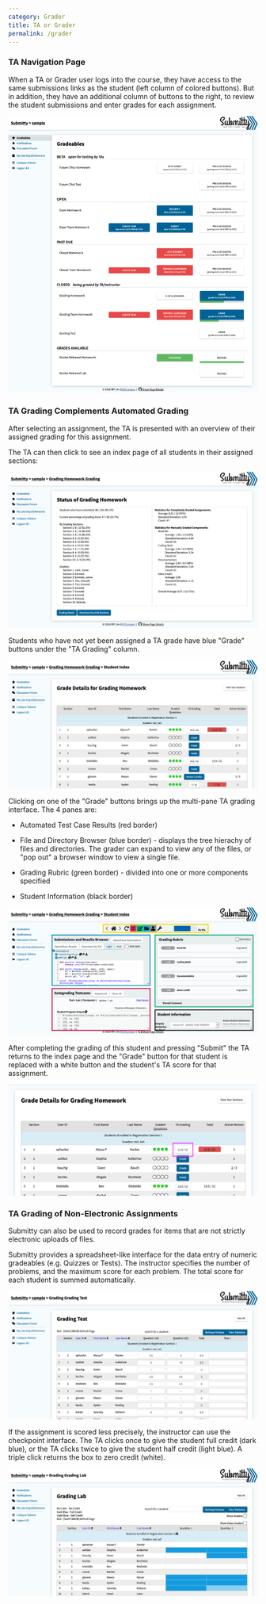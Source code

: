 ```yaml
---
category: Grader
title: TA or Grader
permalink: /grader
---
```


### TA Navigation Page

When a TA or Grader user logs into the course, they have access to the
same submissions links as the student (left column of colored
buttons).  But in addition, they have an additional column of buttons
to the right, to review the student submissions and enter grades for
each assignment.

![](/images/NavigationPageForTA.png)

### TA Grading Complements Automated Grading

After selecting an assignment, the TA is presented with an overview of
their assigned grading for this assignment.  

The TA can then click to see an index page of all students in their
assigned sections:

![](/images/TA_overview.png)

Students who have not yet been assigned a TA grade have blue
"Grade" buttons under the "TA Grading" column.

![](/images/TA_index.png)

Clicking on one of the "Grade" buttons brings up the multi-pane TA
grading interface.  The 4 panes are:

* Automated Test Case Results (red border)

* File and Directory Browser (blue border) - displays the tree
  hierachy of files and directories.  The grader can expand to view
  any of the files, or "pop out" a browser window to view a single
  file.

* Grading Rubric (green border) - divided into one or more components specified

* Student Information (black border)

![](/images/TA_grading_panes.png)

After completing the grading of this student and pressing "Submit" the
TA returns to the index page and the "Grade" button for that student
is replaced with a white button and the student's TA score for that
assignment.

![](/images/TA_index_progress.png)


### TA Grading of Non-Electronic Assignments

Submitty can also be used to record grades for items that are not
strictly electronic uploads of files.

Submitty provides a spreadsheet-like interface for the data entry of
numeric gradeables (e.g. Quizzes or Tests).  The instructor specifies
the number of problems, and the maximum score for each problem.  The
total score for each student is summed automatically.

![](/images/TA_test_grades.png)

If the assignment is scored less precisely, the instructor can use the
checkpoint interface.  The TA clicks once to give the student full
credit (dark blue), or the TA clicks twice to give the student half
credit (light blue).  A triple click returns the box to zero credit (white).

![](/images/TA_lab_grades.png)

